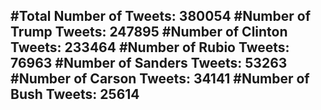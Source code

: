 #Total Number of Tweets: 380054 
#Number of Trump Tweets: 247895
#Number of Clinton Tweets: 233464
#Number of Rubio Tweets: 76963
#Number of Sanders Tweets: 53263
#Number of Carson Tweets: 34141
#Number of Bush Tweets: 25614
---
